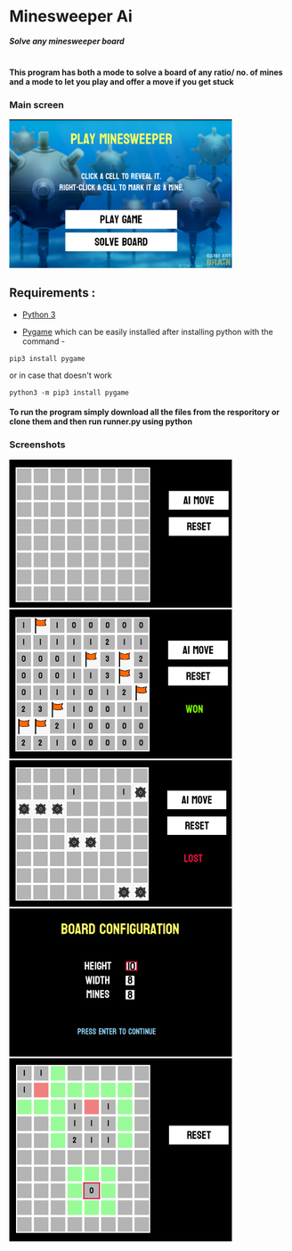 # Minesweeper Ai
***Solve any minesweeper board***

#
#### This program has both a mode to solve a board of any ratio/ no. of mines and a mode to let you play and offer a move if you get stuck

### **Main screen**
<img src="Screenshots/main_screen.png" width="400">

## Requirements :

- [Python 3](https://www.python.org/downloads/)

- [Pygame](https://www.pygame.org/download.shtml) which can be easily installed after installing python with the command -

```
pip3 install pygame
```
or in case that doesn't work
```
python3 -m pip3 install pygame
```

#### To run the program simply download all the files from the resporitory or clone them and then run runner.py using python

### **Screenshots**
<img src="Screenshots/game1.png" width="400">
<img src="Screenshots/won.png" width="400">
<img src="Screenshots/lost.png" width="400">
<img src="Screenshots/conf.png" width="400">
<img src="Screenshots/game2.png" width="400">
